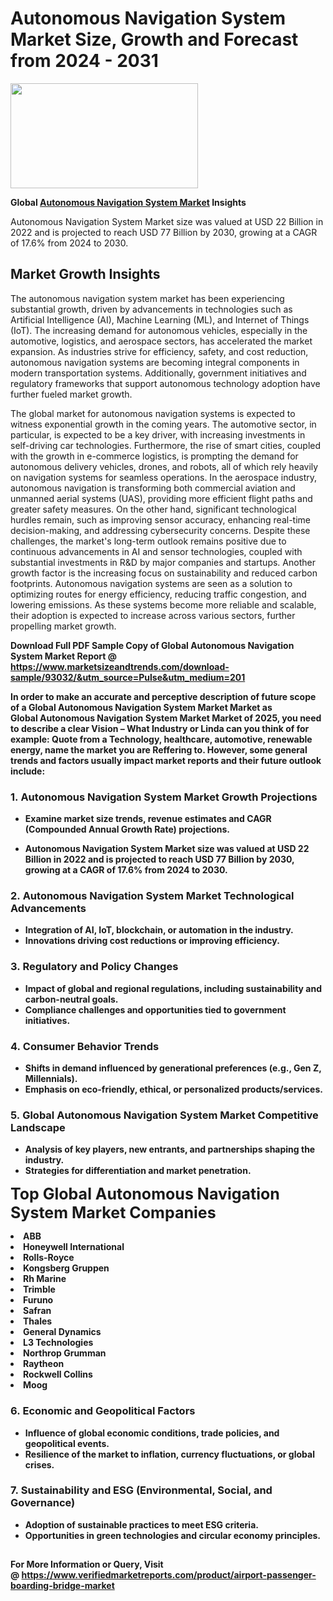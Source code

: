 <H1>Autonomous Navigation System Market Size, Growth and Forecast from 2024 - 2031</H1><img class="aligncenter size-medium wp-image-584254" src="https://thirdeyenews.in/wp-content/uploads/2024/09/Global-Market-Research-300x168.jpeg" alt="" width="300" height="168" /><p><strong>Global&nbsp;<a href="https://www.marketsizeandtrends.com/download-sample/93032/&amp;utm_source=Pulse&amp;utm_medium=201">Autonomous Navigation System Market</a> Insights</strong></p><p>Autonomous Navigation System Market size was valued at USD 22 Billion in 2022 and is projected to reach USD 77 Billion by 2030, growing at a CAGR of 17.6% from 2024 to 2030.</p><p><h2>Market Growth Insights</h2> <p>The autonomous navigation system market has been experiencing substantial growth, driven by advancements in technologies such as Artificial Intelligence (AI), Machine Learning (ML), and Internet of Things (IoT). The increasing demand for autonomous vehicles, especially in the automotive, logistics, and aerospace sectors, has accelerated the market expansion. As industries strive for efficiency, safety, and cost reduction, autonomous navigation systems are becoming integral components in modern transportation systems. Additionally, government initiatives and regulatory frameworks that support autonomous technology adoption have further fueled market growth.</p> <p><strong></strong></p> <p>The global market for autonomous navigation systems is expected to witness exponential growth in the coming years. The automotive sector, in particular, is expected to be a key driver, with increasing investments in self-driving car technologies. Furthermore, the rise of smart cities, coupled with the growth in e-commerce logistics, is prompting the demand for autonomous delivery vehicles, drones, and robots, all of which rely heavily on navigation systems for seamless operations. In the aerospace industry, autonomous navigation is transforming both commercial aviation and unmanned aerial systems (UAS), providing more efficient flight paths and greater safety measures. On the other hand, significant technological hurdles remain, such as improving sensor accuracy, enhancing real-time decision-making, and addressing cybersecurity concerns. Despite these challenges, the market's long-term outlook remains positive due to continuous advancements in AI and sensor technologies, coupled with substantial investments in R&D by major companies and startups. Another growth factor is the increasing focus on sustainability and reduced carbon footprints. Autonomous navigation systems are seen as a solution to optimizing routes for energy efficiency, reducing traffic congestion, and lowering emissions. As these systems become more reliable and scalable, their adoption is expected to increase across various sectors, further propelling market growth. <p><strong></p><p><span class=""><strong>Download Full PDF Sample Copy of Global Autonomous Navigation System Market Report</strong> @ <a href="https://www.marketsizeandtrends.com/download-sample/93032/&amp;utm_source=Pulse&amp;utm_medium=201" target="_blank">https://www.marketsizeandtrends.com/download-sample/93032/&amp;utm_source=Pulse&amp;utm_medium=201</a></span></p><p>In order to make an accurate and perceptive description of future scope of a Global&nbsp;Autonomous Navigation System Market Market as Global&nbsp;Autonomous Navigation System Market Market of 2025, you need to describe a clear Vision &ndash; What Industry or Linda can you think of for example: Quote from a Technology, healthcare, automotive, renewable energy, name the market you are Reffering to. However, some general trends and factors usually impact market reports and their future outlook include:</p><h3>1.&nbsp;<strong>Autonomous Navigation System Market Growth Projections</strong></h3><ul><li>Examine market size trends, revenue estimates and CAGR (Compounded Annual Growth Rate) projections.</li><li><p>Autonomous Navigation System Market size was valued at USD 22 Billion in 2022 and is projected to reach USD 77 Billion by 2030, growing at a CAGR of 17.6% from 2024 to 2030.</p></li></ul><h3>2.&nbsp;<strong>Autonomous Navigation System Market Technological Advancements</strong></h3><ul><li>Integration of AI, IoT, blockchain, or automation in the industry.</li><li>Innovations driving cost reductions or improving efficiency.</li></ul><h3>3.&nbsp;<strong>Regulatory and Policy Changes</strong></h3><ul><li>Impact of global and regional regulations, including sustainability and carbon-neutral goals.</li><li>Compliance challenges and opportunities tied to government initiatives.</li></ul><h3>4.&nbsp;<strong>Consumer Behavior Trends</strong></h3><ul><li>Shifts in demand influenced by generational preferences (e.g., Gen Z, Millennials).</li><li>Emphasis on eco-friendly, ethical, or personalized products/services.</li></ul><h3>5.&nbsp;<strong>Global Autonomous Navigation System Market Competitive Landscape</strong></h3><ul><li>Analysis of key players, new entrants, and partnerships shaping the industry.</li><li>Strategies for differentiation and market penetration.</li></ul><p data-pm-slice="1 1 []"><span style="color: inherit; font-family: inherit; font-size: 25px;">Top Global Autonomous Navigation System Market Companies</span></p><div class="" data-test-id=""><p><li>ABB</li><li> Honeywell International</li><li> Rolls-Royce</li><li> Kongsberg Gruppen</li><li> Rh Marine</li><li> Trimble</li><li> Furuno</li><li> Safran</li><li> Thales</li><li> General Dynamics</li><li> L3 Technologies</li><li> Northrop Grumman</li><li> Raytheon</li><li> Rockwell Collins</li><li> Moog</li></p></div><h3>6.&nbsp;<strong>Economic and Geopolitical Factors</strong></h3><ul><li>Influence of global economic conditions, trade policies, and geopolitical events.</li><li>Resilience of the market to inflation, currency fluctuations, or global crises.</li></ul><h3>7.&nbsp;<strong>Sustainability and ESG (Environmental, Social, and Governance)</strong></h3><ul><li>Adoption of sustainable practices to meet ESG criteria.</li><li>Opportunities in green technologies and circular economy principles.</li></ul><h2><strong style="font-size: 14px;">For More Information or Query, Visit @&nbsp;</strong><a style="background-color: #ffffff; font-size: 14px;" href="https://www.marketsizeandtrends.com/report/autonomous-navigation-system-market/" target="_blank">https://www.verifiedmarketreports.com/product/airport-passenger-boarding-bridge-market</a></h2>